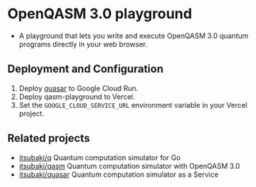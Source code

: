 # OpenQASM 3.0 playground

 - A playground that lets you write and execute OpenQASM 3.0 quantum programs directly in your web browser.

## Deployment and Configuration

 1. Deploy [quasar](https://github.com/itsubaki/quasar) to Google Cloud Run.
 1. Deploy qasm-playground to Vercel.
 1. Set the `GOOGLE_CLOUD_SERVICE_URL` environment variable in your Vercel project.

## Related projects

 - [itsubaki/q](https://github.com/itsubaki/q) Quantum computation simulator for Go
 - [itsubaki/qasm](https://github.com/itsubaki/qasm) Quantum computation simulator with OpenQASM 3.0
 - [itsubaki/quasar](https://github.com/itsubaki/quasar) Quantum computation simulator as a Service
